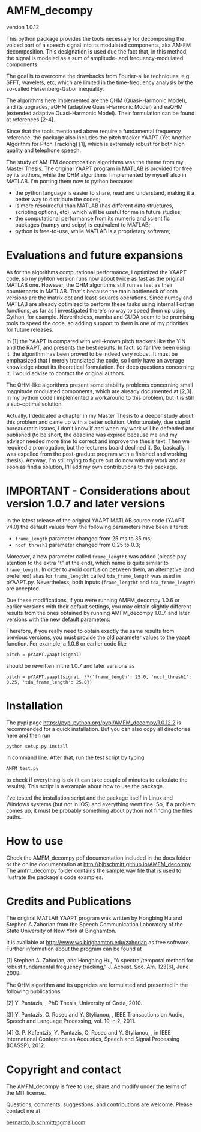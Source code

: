 AMFM_decompy
=============

version 1.0.12

This python package provides the tools necessary for decomposing the voiced part of a speech signal into its modulated components, aka AM-FM decomposition. This designation is used due the fact that, in this method, the signal is modeled as a sum of amplitude- and frequency-modulated components.

The goal is to overcome the drawbacks from Fourier-alike techniques, e.g. SFFT, wavelets, etc, which are limited in the time-frequency analysis by the so-called Heisenberg-Gabor inequality.

The algorithms here implemented are the QHM (Quasi-Harmonic Model), and its upgrades, aQHM (adaptive Quasi-Harmonic Model) and eaQHM (extended adaptive Quasi-Harmonic Model). Their formulation can be found at references [2-4].

Since that the tools mentioned above require a fundamental frequency reference, the package also includes the pitch tracker YAAPT (Yet Another Algorithm for Pitch Tracking) [1], which is extremely robust for both high quality and telephone speech.

The study of AM-FM decomposition algorithms was the theme from my Master Thesis. The original YAAPT program in MATLAB is provided for free by its authors, while the QHM algorithms I implemented by myself also in MATLAB. I'm porting them now to python because:

* the python language is easier to share, read and understand, making it a  better way to distribute the codes;
* is more resourceful than MATLAB (has different data structures, scripting  options, etc), which will be useful for me in future studies;
* the computational performance from its numeric and scientific packages (numpy  and scipy) is equivalent to MATLAB;
* python is free-to-use, while MATLAB is a proprietary software;

Evaluations and future expansions
=============

As for the algorithms computational performance, I optimized the YAAPT code, so my pyhton version runs now about twice as fast as the original MATLAB one. However, the QHM algorithms still run as fast as their counterparts in MATLAB. That's because the main bottleneck of both versions are the matrix dot and least-squares operations. Since numpy and MATLAB are already optimized to perform these tasks using internal Fortran functions, as far as I investigated there's no way to speed them up using Cython, for example. Nevertheless, numba and CUDA seem to be promising tools to speed the code, so adding support to them is one of my priorities for future releases.

In [1] the YAAPT is compared with well-known pitch trackers like the YIN and the RAPT, and presents the best results. In fact, so far I've been using it, the algorithm has been proved to be indeed very robust. It must be emphasized that I merely translated the code, so I only have an average knowledge about its theoretical formulation. For deep questions concerning it, I would advise to contact the original authors.

The QHM-like algorithms present some stability problems concerning small magnitude modulated components, which are already documented at [2,3]. In my python code I implemented a workaround to this problem, but it is still a sub-optimal solution.

Actually, I dedicated a chapter in my Master Thesis to a deeper study about this problem and came up with a better solution. Unfortunately, due stupid bureaucratic issues, I don't know if and when my work will be defended and published (to be short, the deadline was expired because me and my advisor needed more time to correct and improve the thesis text. Then we required a prorrogation, but the lecturers board declined it. So, basically, I was expelled from the post-gradute program with a finished and working thesis). Anyway, I'm still trying to figure out do now with my work and as soon as find a solution, I'll add my own contributions to this package.

IMPORTANT - Considerations about version 1.0.7 and later versions
=============

In the latest release of the original YAAPT MATLAB source code (YAAPT v4.0) the default values from the following parameters have been altered:

* `frame_length` parameter changed from 25 ms to 35 ms;
* `nccf_thresh1` parameter changed from 0.25 to 0.3;

Moreover, a new parameter called `frame_lengtht` was added (please pay atention to the extra "t" at the end), which name is quite similar to `frame_length`. In order to avoid confusion between them, an alternative (and preferred) alias for `frame_lengtht` called `tda_frame_length` was used in pYAAPT.py. Nevertheless, both inputs (`frame_lengtht` and `tda_frame_length`) are accepted.

Due these modifications, if you were running AMFM_decompy 1.0.6 or earlier versions with their default settings, you may obtain slightly different results from the ones obtained by running AMFM_decompy 1.0.7. and later versions with the new default parameters.

Therefore, if you really need to obtain exactly the same results from previous versions, you must provide the old parameter values to the yaapt function. For example, a 1.0.6 or earlier code like

`pitch = pYAAPT.yaapt(signal)`

should be rewritten in the 1.0.7 and later versions as

`pitch = pYAAPT.yaapt(signal, **{'frame_length': 25.0, 'nccf_thresh1': 0.25, 'tda_frame_length': 25.0})`

Installation
=============

The pypi page https://pypi.python.org/pypi/AMFM_decompy/1.0.12.2 is recommended for a quick installation. But you can also copy all directories here and then run

```python setup.py install```

in command line. After that, run the test script by typing

`AMFM_test.py`

to check if everything is ok (it can take couple of minutes to calculate the results). This script is a example about how to use the package.

I've tested the installation script and the package itself in Linux and Windows systems (but not in iOS) and everything went fine. So, if a problem comes up, it must be probably something about python not finding the files paths.

How to use
=============

Check the AMFM_decompy pdf documentation included in the docs folder or the online documentation at http://bjbschmitt.github.io/AMFM_decompy. The amfm_decompy folder contains the sample.wav file that is used to ilustrate the package's code examples.

Credits and Publications
=============

The original MATLAB YAAPT program was written by Hongbing Hu and Stephen A.Zahorian from the Speech Communication Laboratory of the State University of New York at Binghamton.

It is available at http://www.ws.binghamton.edu/zahorian as free software. Further information about the program can be found at

   [1] Stephen A. Zahorian, and Hongbing Hu, "A spectral/temporal method for robust fundamental frequency tracking," J. Acoust. Soc. Am. 123(6), June 2008.

The QHM algorithm and its upgrades are formulated and presented in the following publications:

   [2] Y. Pantazis, , PhD Thesis, University of Creta, 2010.

   [3] Y. Pantazis, O. Rosec and Y. Stylianou, , IEEE Transactions on Audio, Speech and Language Processing, vol. 19, n 2, 2011.

   [4] G. P. Kafentzis, Y. Pantazis, O. Rosec and Y. Stylianou, , in IEEE International Conference on Acoustics, Speech and Signal Processing (ICASSP), 2012.

Copyright and contact
=============

The AMFM_decompy is free to use, share and modify under the terms of the MIT license.

Questions, comments, suggestions, and contributions are welcome. Please contact me at

bernardo.jb.schmitt@gmail.com.
